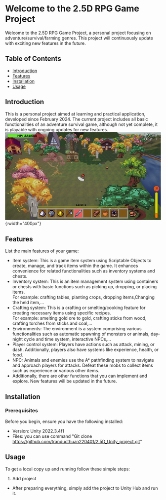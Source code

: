 # Welcome to the 2.5D RPG Game Project

Welcome to the 2.5D RPG Game Project, a personal project focusing on adventure/survival/farming genres. This project will continuously update with exciting new features in the future.

## Table of Contents

- [Introduction](#introduction)
- [Features](#features)
- [Installation](#installation)
- [Usage](#usage)

## Introduction

This is a personal project aimed at learning and practical application, developed since February 2024. The current project includes all basic functionalities of an adventure survival game, although not yet complete, it is playable with ongoing updates for new features.
![Introduction](./Images/pcs1.png){:width="400px"}

## Features

List the main features of your game:  

- Item system: This is a game item system using Scriptable Objects to create, manage, and track items within the game. It enhances convenience for related functionalities such as inventory systems and chests.  
- Inventory system: This is an item management system using containers or chests with basic functions such as picking up, dropping, or placing items.  
  For example: crafting tables, planting crops, dropping items,Changing the held item,...  
- Crafting system: This is a crafting or smelting/cooking feature for creating necessary items using specific recipes.  
  For example: smelting gold ore to gold, crafting sticks from wood, crafting torches from sticks and coal,...  
- Environments: The environment is a system comprising various functionalities such as automatic spawning of monsters or animals, day-night cycle and time system, interactive NPCs,...  
- Player control system: Players have actions such as attack, mining, or dash. Additionally, players also have systems like experience, health, or food.
- NPC: Animals and enemies use the A* pathfinding system to navigate and approach players for attacks. Defeat these mobs to collect items such as experience or various other items.
- Additionally, there are other functions that you can implement and explore. New features will be updated in the future.  

## Installation

### Prerequisites

Before you begin, ensure you have the following installed:

- Version: Unity 2022.3.4f1  
- Files: you can use command "Git clone https://github.com/tranducthuan220401/2.5D_Unity_project.git" 

## Usage

To get a local copy up and running follow these simple steps:

1. Add project 
- After preparing everything, simply add the project to Unity Hub and run it.
